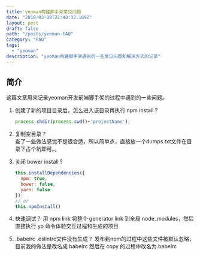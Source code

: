 ```yaml
---
title: yeoman构建脚手架常见问题
date: "2018-03-08T22:40:32.169Z"
layout: post
draft: false
path: "/posts/yeoman-FAQ"
category: "FAQ"
tags:
  - "yeoman"
description: "yeoman构建脚手架遇到的一些常见问题和解决方式的记录"
---
```


## 简介
这篇文章用来记录yeoman开发前端脚手架的过程中遇到的一些问题。

1. 创建了新的项目目录后，怎么进入该目录再执行 npm install ?  
	
	```javascript
	process.chdir(process.cwd()+'projectName');
	```
2. 复制空目录？  
	查了一些做法感觉不是很合适，所以简单点，直接放一个dumps.txt文件在目录下占个坑即可。。
	
3. 关闭 bower install ?
	
	```javascript
	this.installDependencies({
      npm: true,
      bower: false,
      yarn: false
    });
    // or
    this.npmInstall()
	```
	
	
4. 快速调试？
	用 npm link 将整个 generator link 到全局 node_modules，然后直接执行 yo 命令体验交互过程和生成的项目

5. .babelrc .eslintrc文件没有生成？ 
	发布到npm的过程中这些文件被默认忽略，目前我的做法是改名成 babelrc 然后在 copy 的过程中改名为.babelrc
